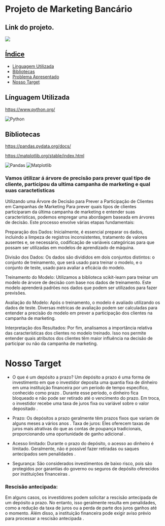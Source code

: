 
# Projeto de Marketing Bancário     
   

## Link do projeto.
<div align="left">  
<a href="https://github.com/felipefagion/MLearning/blob/main/ProjetoMl.ipynb" target="_blank"><img src="https://img.shields.io/badge/Go-00ADD8?style=for-the-badge&logo=go&logoColor=white"</a>

## Índice
- <a href="#linguaguagem">Línguagem Utilizada</a>
- <a href="#bibliotecas">Bibliotecas</a>
- <a href="#problema">Problema Apresentado</a>
- <a href="target#">Nosso Target<a>


## Línguagem Utilizada   
https://www.python.org/

![Python](https://img.shields.io/badge/Python-3776AB?style=for-the-badge&logo=python&logoColor=white)


## Bibliotecas 
https://pandas.pydata.org/docs/

https://matplotlib.org/stable/index.html

![Pandas](https://camo.githubusercontent.com/05cab52d05663cecbe47a23ca71075ba81b9080dd50561d0f76eb46e902cfef8/68747470733a2f2f696d672e736869656c64732e696f2f62616467652f70616e6461732d2532333135303435382e7376673f7374796c653d666f722d7468652d6261646765266c6f676f3d70616e646173266c6f676f436f6c6f723d7768697465)
![Matplotlib](https://camo.githubusercontent.com/9e175adcb5e76a230ffd53ed1e78034277d31171b77358865b2be148d0b523d3/68747470733a2f2f696d672e736869656c64732e696f2f62616467652f4d6174706c6f746c69622d2532336666666666662e7376673f7374796c653d666f722d7468652d6261646765266c6f676f3d4d6174706c6f746c6962266c6f676f436f6c6f723d626c61636b) 


### Vamos útilizar á árvore de precisão para prever qual tipo de cliente, participou da ultima campanha de marketing e qual suas caractetisticas
Utilizando uma Árvore de Decisão para Prever a Participação de Clientes em Campanhas de Marketing
Para prever quais tipos de clientes participaram da última campanha de marketing e entender suas características, podemos empregar uma abordagem baseada em árvores de decisão. Este processo envolve várias etapas fundamentais:

Preparação dos Dados: Inicialmente, é essencial preparar os dados, incluindo a limpeza de registros inconsistentes, tratamento de valores ausentes e, se necessário, codificação de variáveis categóricas para que possam ser utilizadas em modelos de aprendizado de máquina.

Divisão dos Dados: Os dados são divididos em dois conjuntos distintos: o conjunto de treinamento, que será usado para treinar o modelo, e o conjunto de teste, usado para avaliar a eficácia do modelo.

Treinamento do Modelo: Utilizamos a biblioteca scikit-learn para treinar um modelo de árvore de decisão com base nos dados de treinamento. Este modelo aprenderá padrões nos dados que podem ser utilizados para fazer previsões.

Avaliação do Modelo: Após o treinamento, o modelo é avaliado utilizando os dados de teste. Diversas métricas de avaliação podem ser calculadas para entender a precisão do modelo em prever a participação dos clientes na campanha de marketing.

Interpretação dos Resultados: Por fim, analisamos a importância relativa das características dos clientes no modelo treinado. Isso nos permite entender quais atributos dos clientes têm maior influência na decisão de participar ou não da campanha de marketing.

# Nosso Target
- O que é um depósito a prazo?
 Um depósito a prazo é uma forma de investimento em que o investidor deposita uma quantia fixa de dinheiro em uma instituição financeira por um período de tempo específico, conhecido como prazo . Durante esse período, o dinheiro fica bloqueado e não pode ser retirado até o vencimento do prazo. Em troca, o investidor recebe uma taxa de juros fixa ou variável sobre o valor depositado .

- Prazo: Os depósitos a prazo geralmente têm prazos fixos que variam de alguns meses a vários anos .
Taxa de juros: Eles oferecem taxas de juros mais atrativas do que as contas de poupança tradicionais, proporcionando uma oportunidade de ganho adicional .
- Acesso limitado: Durante o prazo do depósito, o acesso ao dinheiro é limitado. Geralmente, não é possível fazer retiradas ou saques antecipados sem penalidades .
- Segurança: São considerados investimentos de baixo risco, pois são protegidos por garantias do governo ou seguros de depósito oferecidos por instituições financeiras .
### Rescisão antecipada:
Em alguns casos, os investidores podem solicitar a rescisão antecipada de um depósito a prazo. No entanto, isso geralmente resulta em penalidades, como a redução da taxa de juros ou a perda de parte dos juros ganhos até o momento. Além disso, a instituição financeira pode exigir aviso prévio para processar a rescisão antecipada .




